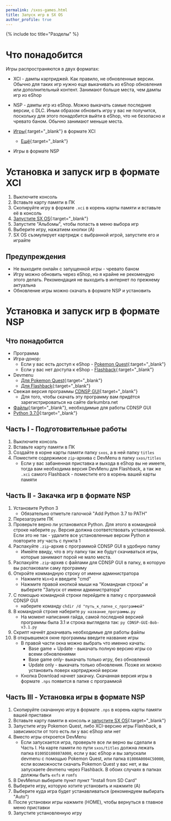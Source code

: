 ```yaml
---
permalink: /sxos-games.html
title: Запуск игр в SX OS
author_profile: true
---
```

{% include toc title="Разделы" %}

# Что понадобится

Игры распространяются в двух форматах: 
* XCI - дампы картриджей. Как правило, не обновленные версии. Обычно для таких игр нужно еще выкачивать из eShop обновления или дополнительный контент. Занимают больше места, чем дампы игр из eShop
* NSP - дампы игр из eShop. Можно выкачать самые последние версии, с DLC. Иным образом обновить игру у вас не получится, поскольку для этого понадобится выйти в eShop, что не безопасно и чревато баном. Обычно занимают меньше места.

* [Игры](https://drive.google.com/drive/folders/1R28dVaYEkpd6mgK_arcQy26LHBC-0o48){:target="_blank"} в формате XCI 
	* [Ещё](https://www.reddit.com/r/SwitchPirates/comments/8s2e2t/download_switch_roms_from_here_the_sooner_you_do/){:target="_blank"}
* Игры в формате NSP

# Установка и запуск игр в формате XCI 

1. Выключите консоль
1. Вставьте карту памяти в ПК
1. Скопируйте игру в формате `.xci` в корень карты памяти и вставьте её в консоль
1. [Запустите SX OS](sxos){:target="_blank"}
1. Запустите "Альбомы", чтобы попасть в меню выбора игр 
1. Выберите игру, нажатием кнопки (A)
1. SX OS съэмулирует картридж с выбранной игрой, запустите его и играйте 

## Предупреждения

* Не выходите онлайн с запущенной игры - чревато баном 
* Игру можно обновить через eShop, но я крайне не рекомендую этого делать. Рекомендация не выходить в интернет по прежнему актуальна
* Обновление игры можно скачать в формате NSP и установить

# Установка и запуск игр в формате NSP 

## Что понадобится 

* Программа 
* Игра-донор: 
	* Если у вас есть доступ к eShop - [Pokemon Quest](https://www.nintendo.com/games/detail/pokemon-quest-switch){:target="_blank"}
	* Если у вас нет доступа к eShop - [Flashback](https://drive.google.com/open?id=1s_b0zjW5zDkLA4iGdpgBKMKyU7j54AG9){:target="_blank"}
* Devmenu 
	* [Для Pokemon Quest](files/devmenu_pq.zip){:target="_blank"}
	* [Для Flashback](files/devmenu_f.zip){:target="_blank"}
* Свежая версия программы [CDNSP GUI](https://darkumbra.net/forums/topic/174904-app-cdnsp-gui-v31-no-setup-needed-simply-double-click-and-use-beginner-friendly-fixed-cert-error-made-in-python-by-bob-rex123a1/?tab=comments#comment-1155841){:target="_blank"}
	* Для того, чтобы скачать эту программу вам придётся зарегистрироваться на сайте darkumbra.net
* [Файлы](https://drive.google.com/open?id=1DRxO2It8X93_I6d3PmJQj_qZUjAp6VOv){:target="_blank"}, необходимые для работы CDNSP GUI	
* [Python 3.7.0](https://www.python.org/ftp/python/3.7.0/python-3.7.0.exe){:target="_blank"}

## Часть I - Подготовительные работы

1. Выключите консоль
1. Вставьте карту памяти в ПК
1. Создайте в корне карты памяти папку `sxos`, а в ней папку `titles`
1. Поместите содержимое `zip`-архива с DevMenu в папку `sxos/titles`
	* Если у вас забаненная приставка и выхода в eShop вы не имеете, тогда вам необходима версия DevMenu для Flashback, а так же `.xci` самого Flashback - поместите его в корень вашей карты памяти 

## Часть II - Закачка игр в формате NSP 

1. Установите Python 3
	* Обязательно отметьте галочкой "Add Python 3.7 to PATH"
1. Перезагрузите ПК
1. Проверьте верно ли установился Python. Для этого в командной строке наберите `py`. Версия должна соответствовать установленной. Если это не так - удалите все установленные версии Python и повторите эту часть с пункта 1
1. Распакуйте `.zip`-архив с программой CDNSP GUI в удобную папку
	* Имейте ввиду, что в эту папку так же будут скачиваться игры, которые занимают порой не мало места. 
1. Распакуйте `.zip`-архив с файлами для CDNSP GUI в папку, в которую вы распаковали саму программу 
1. Откройте коммандную строку от имени администратора 
	* Нажмите `Win+Q` и введите "cmd"
	* Нажмите правой кнопкой мыши на "Командная строка" и выберите "Запуск от имени администратора"
1. С помощью командной строки перейдите в папку с программой CDNSP GUI
	* наберите команду `chdir /d "путь_к_папке_с_программой"`
1. В командной строке наберите `py название_программы.py`
	* На момент написания гайда, самой последней версией программы была 3.1 и строка выглядела так: `py CDNSP-GUI-Bob-v3.1.py`
1. Скрипт начнёт докачивать необходимые для работы файлы
1. В открывшемся окне программы введите название игры
	* В правой части окна можно выбрать что именно качать: 	
		* Base game + Update - выкачать полную версию игры со всеми обновлениями
		* Base game only- выкачать только игру, без обновлений
		* Update only - выкачать только обновления. Позже их можно установить поверх картриджной версии
	* Кнопка Download начнет закачку. Скачанная версия игры в формате `.nps` появится в папке с программой

## Часть III - Установка игры в формате NSP

1. Скопируйте скачанную игру в формате `.nps` в корень карты памяти вашей приставки
1. Вставьте карту памяти в консоль и [запустите SX OS](sxos){:target="_blank"}
1. Запустите игру Pokemon Quest, либо XCI-версию игры Flashback, в зависимости от того есть ли у вас eShop или нет
1. Вместо игры откроется DevMenu 
	* Если запускается игра, проверьте все ли верно вы сделали в Часть I. На карте памяти по пути `sxos/titles` должна лежать папка `01005D100807A000`, если у вас eShop и вы запускали devmenu с помощью Pokemon Quest, или папка `01000A0004C50000`, если возможности скачать Pokemon Quest у вас нет, и вы запускаете devmenu через Flashback. В обоих случаях в папках должны быть `exfs` и `romfs`
1. В DevMenun выберите пункт пункт "Install from SD Card"
1. Выберите игру, которую хотите установить и нажмите (A)
1. Выберите куда игра будет устанавливаться (рекомендуем выбирать "Auto")
1. После установки игры нажмите (HOME), чтобы вернуться в главное меню приставки
1. Запустите установленную игру